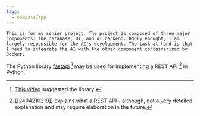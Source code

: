 ```yaml
---
tags:
  - compsci/app
---
```

```ad-note
This is for my senior project. The project is composed of three major components: the database, UI, and AI backend. Oddly enought, I am largely responsible for the AI's development. The task at hand is that I need to integrate the AI with the other component containerized by Docker.
```

The Python library [fastapi](https://pypi.org/project/fastapi/) [^1] may be used for implementing a REST API [^2]  in Python.

[^1]: [This video](https://youtu.be/0TFWtfFY87U?t=799) suggested the library.
[^2]: [[2404210219]] explains what a REST API - although, not a very detailed explanation and may require elaboration in the future.